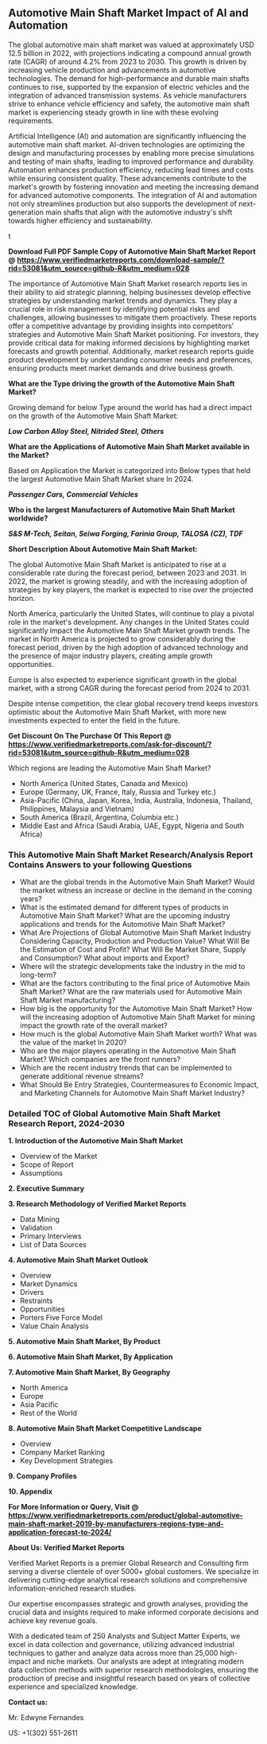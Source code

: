 <h2>Automotive Main Shaft Market Impact of AI and Automation</h2><p>The global automotive main shaft market was valued at approximately USD 12.5 billion in 2022, with projections indicating a compound annual growth rate (CAGR) of around 4.2% from 2023 to 2030. This growth is driven by increasing vehicle production and advancements in automotive technologies. The demand for high-performance and durable main shafts continues to rise, supported by the expansion of electric vehicles and the integration of advanced transmission systems. As vehicle manufacturers strive to enhance vehicle efficiency and safety, the automotive main shaft market is experiencing steady growth in line with these evolving requirements.</p><p>Artificial Intelligence (AI) and automation are significantly influencing the automotive main shaft market. AI-driven technologies are optimizing the design and manufacturing processes by enabling more precise simulations and testing of main shafts, leading to improved performance and durability. Automation enhances production efficiency, reducing lead times and costs while ensuring consistent quality. These advancements contribute to the market's growth by fostering innovation and meeting the increasing demand for advanced automotive components. The integration of AI and automation not only streamlines production but also supports the development of next-generation main shafts that align with the automotive industry's shift towards higher efficiency and sustainability.</p>t</p><p id="" class=""><strong>Download Full PDF Sample Copy of Automotive Main Shaft Market Report @ <a href="https://www.verifiedmarketreports.com/download-sample/?rid=53081&utm_source=github-R&utm_medium=028" target="_blank">https://www.verifiedmarketreports.com/download-sample/?rid=53081&utm_source=github-R&utm_medium=028</a></strong></p><p>The importance of&nbsp;Automotive Main Shaft Market research reports lies in their ability to aid strategic planning, helping businesses develop effective strategies by understanding market trends and dynamics. They play a crucial role in risk management by identifying potential risks and challenges, allowing businesses to mitigate them proactively. These reports offer a competitive advantage by providing insights into competitors' strategies and Automotive Main Shaft Market positioning. For investors, they provide critical data for making informed decisions by highlighting market forecasts and growth potential. Additionally, market research reports guide product development by understanding consumer needs and preferences, ensuring products meet market demands and drive business growth.</p><p><strong>What are the&nbsp;Type driving the growth of the Automotive Main Shaft Market?</strong></p><p id="" class="">Growing demand for below Type around the world has had a direct impact on the growth of the Automotive Main Shaft Market:</p><em><strong>Low Carbon Alloy Steel, Nitrided Steel, Others</strong></em></p><strong>What are the&nbsp;Applications&nbsp;of Automotive Main Shaft Market available in the Market?</strong></p><p id="" class="">Based on Application the Market is categorized into Below types that held the largest Automotive Main Shaft Market share In 2024.</p><em><strong>Passenger Cars, Commercial Vehicles</strong></em></p><strong>Who is the largest Manufacturers of Automotive Main Shaft Market worldwide?</strong></p><p><em><strong>S&S M-Tech, Seitan, Seiwa Forging, Farinia Group, TALOSA (CZ), TDF</strong></em></p><p id="" class=""><strong>Short Description About Automotive Main Shaft Market:</strong></p><p>The global Automotive Main Shaft Market is anticipated to rise at a considerable rate during the forecast period, between 2023 and 2031. In 2022, the market is growing steadily, and with the increasing adoption of strategies by key players, the market is expected to rise over the projected horizon.</p><p>North America, particularly the United States, will continue to play a pivotal role in the market's development. Any changes in the United States could significantly impact the Automotive Main Shaft Market growth trends. The market in North America is projected to grow considerably during the forecast period, driven by the high adoption of advanced technology and the presence of major industry players, creating ample growth opportunities.</p><p>Europe is also expected to experience significant growth in the global market, with a strong CAGR during the forecast period from 2024 to 2031.</p><p>Despite intense competition, the clear global recovery trend keeps investors optimistic about the Automotive Main Shaft Market, with more new investments expected to enter the field in the future.</p><p id="" class=""><strong>Get Discount On The Purchase Of This Report @ <a href="https://www.verifiedmarketreports.com/ask-for-discount/?rid=53081&utm_source=github-R&utm_medium=028" target="_blank">https://www.verifiedmarketreports.com/ask-for-discount/?rid=53081&utm_source=github-R&utm_medium=028</a></strong></p>Which regions are leading the Automotive Main Shaft Market?</p><ul><li>North America (United States, Canada and Mexico)</li><li>Europe (Germany, UK, France, Italy, Russia and Turkey etc.)</li><li>Asia-Pacific (China, Japan, Korea, India, Australia, Indonesia, Thailand, Philippines, Malaysia and Vietnam)</li><li>South America (Brazil, Argentina, Columbia etc.)</li><li>Middle East and Africa (Saudi Arabia, UAE, Egypt, Nigeria and South Africa)</li></ul><h3 id="" class="">This Automotive Main Shaft Market Research/Analysis Report Contains Answers to your following Questions</h3><ul><li>What are the global trends in the Automotive Main Shaft Market? Would the market witness an increase or decline in the demand in the coming years?</li><li>What is the estimated demand for different types of products in Automotive Main Shaft Market? What are the upcoming industry applications and trends for the Automotive Main Shaft Market?</li><li>What Are Projections of Global Automotive Main Shaft Market Industry Considering Capacity, Production and Production Value? What Will Be the Estimation of Cost and Profit? What Will Be Market Share, Supply and Consumption? What about imports and Export?</li><li>Where will the strategic developments take the industry in the mid to long-term?</li><li>What are the factors contributing to the final price of Automotive Main Shaft Market? What are the raw materials used for Automotive Main Shaft Market manufacturing?</li><li>How big is the opportunity for the Automotive Main Shaft Market? How will the increasing adoption of Automotive Main Shaft Market for mining impact the growth rate of the overall market?</li><li>How much is the global Automotive Main Shaft Market worth? What was the value of the market In 2020?</li><li>Who are the major players operating in the Automotive Main Shaft Market? Which companies are the front runners?</li><li>Which are the recent industry trends that can be implemented to generate additional revenue streams?</li><li>What Should Be Entry Strategies, Countermeasures to Economic Impact, and Marketing Channels for Automotive Main Shaft Market Industry?</li></ul><h3 id="" class="">Detailed TOC of Global Automotive Main Shaft Market Research Report, 2024-2030</h3><p id="" class=""><strong>1. Introduction of the Automotive Main Shaft Market</strong></p><ul><li>Overview of the Market</li><li>Scope of Report</li><li>Assumptions</li></ul><p id="" class=""><strong>2. Executive Summary</strong></p><p id="" class=""><strong>3. Research Methodology of Verified Market Reports</strong></p><ul><li>Data Mining</li><li>Validation</li><li>Primary Interviews</li><li>List of Data Sources</li></ul><p id="" class=""><strong>4. Automotive Main Shaft Market Outlook</strong></p><ul><li>Overview</li><li>Market Dynamics</li><li>Drivers</li><li>Restraints</li><li>Opportunities</li><li>Porters Five Force Model</li><li>Value Chain Analysis</li></ul><p id="" class=""><strong>5. Automotive Main Shaft Market, By Product</strong></p><p id="" class=""><strong>6. Automotive Main Shaft Market, By Application</strong></p><p id="" class=""><strong>7. Automotive Main Shaft Market, By Geography</strong></p><ul><li>North America</li><li>Europe</li><li>Asia Pacific</li><li>Rest of the World</li></ul><p id="" class=""><strong>8. Automotive Main Shaft Market Competitive Landscape</strong></p><ul><li>Overview</li><li>Company Market Ranking</li><li>Key Development Strategies</li></ul><p id="" class=""><strong>9. Company Profiles</strong></p><p id="" class=""><strong>10. Appendix</strong></p><p id="" class=""><strong>For More Information or Query, Visit @ <a href="https://www.verifiedmarketreports.com/product/global-automotive-main-shaft-market-2019-by-manufacturers-regions-type-and-application-forecast-to-2024/" target="_blank">https://www.verifiedmarketreports.com/product/global-automotive-main-shaft-market-2019-by-manufacturers-regions-type-and-application-forecast-to-2024/</a></strong></p><p id="" class=""><strong>About Us: Verified Market Reports</strong></p><p id="" class="">Verified Market Reports is a premier Global Research and Consulting firm serving a diverse clientele of over 5000+ global customers. We specialize in delivering cutting-edge analytical research solutions and comprehensive information-enriched research studies.</p><p id="" class="">Our expertise encompasses strategic and growth analyses, providing the crucial data and insights required to make informed corporate decisions and achieve key revenue goals.</p><p id="" class="">With a dedicated team of 250 Analysts and Subject Matter Experts, we excel in data collection and governance, utilizing advanced industrial techniques to gather and analyze data across more than 25,000 high-impact and niche markets. Our analysts are adept at integrating modern data collection methods with superior research methodologies, ensuring the production of precise and insightful research based on years of collective experience and specialized knowledge.</p><p id="" class=""><strong>Contact us:</strong></p><p id="" class="">Mr. Edwyne Fernandes</p><p id="" class="">US: +1(302) 551-2611</p>
